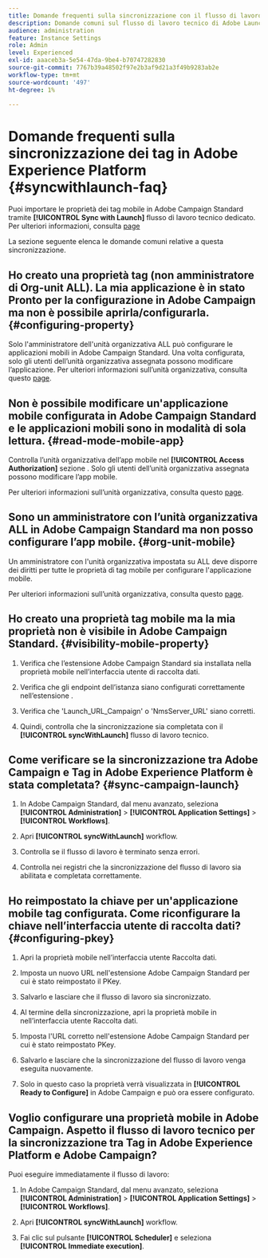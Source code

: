 ```yaml
---
title: Domande frequenti sulla sincronizzazione con il flusso di lavoro tecnico di Launch
description: Domande comuni sul flusso di lavoro tecnico di Adobe Launch
audience: administration
feature: Instance Settings
role: Admin
level: Experienced
exl-id: aaaceb3a-5e54-47da-9be4-b70747282830
source-git-commit: 7767b39a48502f97e2b3af9d21a3f49b9283ab2e
workflow-type: tm+mt
source-wordcount: '497'
ht-degree: 1%

---
```


# Domande frequenti sulla sincronizzazione dei tag in Adobe Experience Platform {#syncwithlaunch-faq}

Puoi importare le proprietà dei tag mobile in Adobe Campaign Standard tramite **[!UICONTROL Sync with Launch]** flusso di lavoro tecnico dedicato. Per ulteriori informazioni, consulta [page](../../administration/using/technical-workflows.md)

La sezione seguente elenca le domande comuni relative a questa sincronizzazione.

## Ho creato una proprietà tag (non amministratore di Org-unit ALL). La mia applicazione è in stato Pronto per la configurazione in Adobe Campaign ma non è possibile aprirla/configurarla. {#configuring-property}

Solo l&#39;amministratore dell&#39;unità organizzativa ALL può configurare le applicazioni mobili in Adobe Campaign Standard. Una volta configurata, solo gli utenti dell’unità organizzativa assegnata possono modificare l’applicazione. Per ulteriori informazioni sull’unità organizzativa, consulta questo [page](../../administration/using/organizational-units.md).

## Non è possibile modificare un&#39;applicazione mobile configurata in Adobe Campaign Standard e le applicazioni mobili sono in modalità di sola lettura. {#read-mode-mobile-app}

Controlla l’unità organizzativa dell’app mobile nel **[!UICONTROL Access Authorization]** sezione . Solo gli utenti dell’unità organizzativa assegnata possono modificare l’app mobile.

Per ulteriori informazioni sull’unità organizzativa, consulta questo [page](../../administration/using/organizational-units.md).

## Sono un amministratore con l’unità organizzativa ALL in Adobe Campaign Standard ma non posso configurare l’app mobile. {#org-unit-mobile}

Un amministratore con l&#39;unità organizzativa impostata su ALL deve disporre dei diritti per tutte le proprietà di tag mobile per configurare l&#39;applicazione mobile.

Per ulteriori informazioni sull’unità organizzativa, consulta questo [page](../../administration/using/organizational-units.md).

## Ho creato una proprietà tag mobile ma la mia proprietà non è visibile in Adobe Campaign Standard. {#visibility-mobile-property}

1. Verifica che l’estensione Adobe Campaign Standard sia installata nella proprietà mobile nell’interfaccia utente di raccolta dati.

1. Verifica che gli endpoint dell’istanza siano configurati correttamente nell’estensione .

1. Verifica che &#39;Launch_URL_Campaign&#39; o &#39;NmsServer_URL&#39; siano corretti.

1. Quindi, controlla che la sincronizzazione sia completata con il **[!UICONTROL syncWithLaunch]** flusso di lavoro tecnico.

## Come verificare se la sincronizzazione tra Adobe Campaign e Tag in Adobe Experience Platform è stata completata? {#sync-campaign-launch}

1. In Adobe Campaign Standard, dal menu avanzato, seleziona **[!UICONTROL Administration]** > **[!UICONTROL Application Settings]** > **[!UICONTROL Workflows]**.

1. Apri **[!UICONTROL syncWithLaunch]** workflow.

1. Controlla se il flusso di lavoro è terminato senza errori.

1. Controlla nei registri che la sincronizzazione del flusso di lavoro sia abilitata e completata correttamente.

## Ho reimpostato la chiave per un&#39;applicazione mobile tag configurata. Come riconfigurare la chiave nell’interfaccia utente di raccolta dati? {#configuring-pkey}

1. Apri la proprietà mobile nell’interfaccia utente Raccolta dati.

1. Imposta un nuovo URL nell&#39;estensione Adobe Campaign Standard per cui è stato reimpostato il PKey.

1. Salvarlo e lasciare che il flusso di lavoro sia sincronizzato.

1. Al termine della sincronizzazione, apri la proprietà mobile in nell’interfaccia utente Raccolta dati.

1. Imposta l&#39;URL corretto nell&#39;estensione Adobe Campaign Standard per cui è stato reimpostato PKey.

1. Salvarlo e lasciare che la sincronizzazione del flusso di lavoro venga eseguita nuovamente.

1. Solo in questo caso la proprietà verrà visualizzata in **[!UICONTROL Ready to Configure]** in Adobe Campaign e può ora essere configurato.

## Voglio configurare una proprietà mobile in Adobe Campaign. Aspetto il flusso di lavoro tecnico per la sincronizzazione tra Tag in Adobe Experience Platform e Adobe Campaign?

Puoi eseguire immediatamente il flusso di lavoro:

1. In Adobe Campaign Standard, dal menu avanzato, seleziona **[!UICONTROL Administration]** > **[!UICONTROL Application Settings]** > **[!UICONTROL Workflows]**.

1. Apri **[!UICONTROL syncWithLaunch]** workflow.

1. Fai clic sul pulsante **[!UICONTROL Scheduler]** e seleziona **[!UICONTROL Immediate execution]**.
